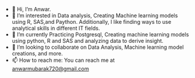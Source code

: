 - 👋 Hi, I’m Anwar. 
- 👀 I’m interested in Data analysis, Creating Machine learning models using R, SAS,and Paython. Additionally, I like finding ways to use analytical skills in different IT fields.
- 🌱 I’m currently Practicing Postgresql, Creating machine learning models using python, R and SAS and analyzing data to derive insight.
- 💞️ I’m looking to collaborate on Data Analysis, Machine learning model creations, and more.
- 📫 How to reach me: You can reach me at anwarmubarak720@gmail.com

